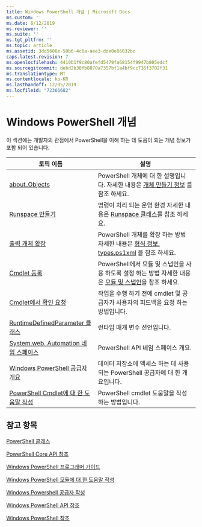 ```yaml
---
title: Windows PowerShell 개념 | Microsoft Docs
ms.custom: ''
ms.date: 6/12/2019
ms.reviewer: ''
ms.suite: ''
ms.tgt_pltfrm: ''
ms.topic: article
ms.assetid: 3dd5608e-50b6-4c6a-aee3-dde0e86032bc
caps.latest.revision: 7
ms.openlocfilehash: 4410b1f9c80afefd5479fa68154f9947b805edcf
ms.sourcegitcommit: debd2b38fb8070a7357bf1a4bf9cc736f3702f31
ms.translationtype: MT
ms.contentlocale: ko-KR
ms.lasthandoff: 12/05/2019
ms.locfileid: "72366682"
---
```

# <a name="windows-powershell-concepts"></a>Windows PowerShell 개념

이 섹션에는 개발자의 관점에서 PowerShell을 이해 하는 데 도움이 되는 개념 정보가 포함 되어 있습니다.

|토픽 이름|설명|
|----------------|-----------------|
|[about_Objects](/powershell/module/microsoft.powershell.core/about/about_objects)|PowerShell 개체에 대 한 설명입니다. 자세한 내용은 [개체 만들기 정보](/powershell/module/microsoft.powershell.core/about/about_object_creation) 를 참조 하세요.|
|[Runspace 만들기](../hosting/creating-runspaces.md)|명령이 처리 되는 운영 환경 자세한 내용은 [Runspace 클래스](/dotnet/api/system.management.automation.runspaces.runspace)를 참조 하세요.|
|[출력 개체 확장](../cmdlet/extending-output-objects.md)|PowerShell 개체를 확장 하는 방법 자세한 내용은 [형식 정보. types.ps1xml](/powershell/module/microsoft.powershell.core/about/about_types.ps1xml) 을 참조 하세요.|
|[Cmdlet 등록](../cmdlet/registering-cmdlets.md)|PowerShell에서 모듈 및 스냅인을 사용 하도록 설정 하는 방법 자세한 내용은 [모듈 및 스냅인](../cmdlet/modules-and-snap-ins.md)을 참조 하세요.|
|[Cmdlet에서 확인 요청](../cmdlet/requesting-confirmation-from-cmdlets.md)|작업을 수행 하기 전에 cmdlet 및 공급자가 사용자의 피드백을 요청 하는 방법입니다.|
|[RuntimeDefinedParameter 클래스](/dotnet/api/system.management.automation.runtimedefinedparameter)|런타임 매개 변수 선언입니다.|
|[System.web. Automation 네임 스페이스](/dotnet/api/System.Management.Automation)|PowerShell API 네임 스페이스 개요.|
|[Windows PowerShell 공급자 개요](../provider/windows-powershell-provider-overview.md)|데이터 저장소에 액세스 하는 데 사용 되는 PowerShell 공급자에 대 한 개요입니다.|
|[PowerShell Cmdlet에 대 한 도움말 작성](../help/writing-help-for-windows-powershell-cmdlets.md)|PowerShell cmdlet 도움말을 작성 하는 방법입니다.|

## <a name="see-also"></a>참고 항목

[PowerShell 클래스](/dotnet/api/system.management.automation.powershell)

[PowerShell Core API 참조](/dotnet/api/?view=pscore-6.2.0)

[Windows PowerShell 프로그래머 가이드](windows-powershell-programmer-s-guide.md)

[Windows PowerShell 모듈에 대 한 도움말 작성](../module/writing-help-for-windows-powershell-modules.md)

[Windows Powershell 공급자 작성](../provider/writing-a-windows-powershell-provider.md)

[Windows PowerShell API 참조](/dotnet/api/?view=powershellsdk-1.1.0)

[Windows PowerShell 참조](../windows-powershell-reference.md)